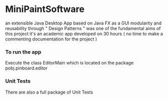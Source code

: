 # MiniPaintSoftware
an extensible Java Desktop App  based on Java FX as a GUI 
modularity and reusability through " Design Patterns " was one of the fundamental aims of this project
it's an academic app developed on 30 hours ( no time to make a commenting documentation for the project ) 
### To run the app
Execute the class EditorMain which is located on the  package pobj.pinboard.editor
### Unit Tests
There are also a full package of Unit Tests 

